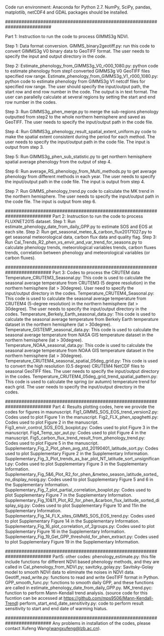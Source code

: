 Code run environment: Anaconda for Python 2.7. NumPy, SciPy, pandas, matplotlib, netCDF4 and GDAL packages should be installed.

#########################################################################

Part 1: Instruction to run the code to process GIMMS3g NDVI.

Step 1: Data format conversion. GIMMS_binary2geotiff.py: run this code to convert GIMMS3g V0 binary data to GeoTIFF format. The user needs to specify the input and output directory in the code.

Step 2: Estimate_phenology_from_GIMMS3g_V0_r000_1080.py: python code to estimate phenology from step1 converted GIMMS3g V0 GeoTIFF files specified row range. Estimate_phenology_from_GIMMS3g_V1_r000_1080.py: python code to estimate phenology from GIMMS3g V1 netcdf files for specified row range.
The user should specify the input/output path, the start row and end row number in the code. The output is in text format. The user can parallelly calculate at several regions by setting the start and end row number in the codes.

Step 3: Run GIMMS3g_phen_merge.py to merge the sub-regions phenology outputted from step2 to the whole northern hemisphere and saved as GeoTIFF. The user needs to specify the input/output path in the code file.

Step 4: Run GIMMS3g_phenology_result_spatial_extent_uniform.py code to make the spatial extent consistent during the period for each method. The user needs to specify the input/output path in the code file. The input is output from step 3.

Step 5: Run GIMMS3g_phen_sub_statistic.py to get northern hemisphere spatial average phenology from the output of step 4.

Step 6: Run average_RS_phenology_from_Multi_methods.py to get average phenology from different methods in each year. The user needs to specify the input/output path in the code file. The input is output from step 4.

Step 7: Run GIMMS_phenology_trend.py code to calculate the MK trend in the northern hemisphere. The user needs to specify the input/output path in the code file. The input is output from step 6.

#########################################################################
Part 2: Instruction to run the code to process FLUXNET2015 dataset.
Step 1: Run estimate_phenology_date_from_daily_GPP.py to estimate SOS and EOS at each site.
Step 2: Run get_seasonal_meteo_&_carbon_flux20171027.py to get seasonal meteorological data, carbon flux data and quality flag.
Step 3: Run Cal_Trends_R2_phen_vs_envir_and_var_trend_for_seasons.py to calculate phenology trends, meteorological variables trends, carbon fluxes trends, correlation between phenology and meteorological variables (or carbon fluxes).

#########################################################################
Part 3: Codes to process the CRUTEM data Temperature_CRUTEM3_Seasonal.py: This code is used to calculate the seasonal average temperature from CRUTEM3 (5 degree resolution) in the northern hemisphere (lat > 30degree). User need to specify the input/output directory in the codes.
Temperature_CRUTEM4_Seasonal.py: This code is used to calculate the seasonal average temperature from CRUTEM4 (5-degree resolution) in the northern hemisphere (lat > 30degree). The user needs to specify the input/output directory in the codes.
Temperature_Berkely_Earth_seasonal_data.py: This code is used to calculate the seasonal average temperature from Berkely Earth temperature dataset in the northern hemisphere (lat > 30degree).
Temperature_GISTEMP_seasonal_data.py: This code is used to calculate the seasonal average temperature from NASA GIS temperature dataset in the northern hemisphere (lat > 30degree).
Temperature_NOAA_seasonal_data.py: This code is used to calculate the seasonal average temperature from NOAA GIS temperature dataset in the northern hemisphere (lat > 30degree).
Temperature_CRUTEM4_seasonal_spatial_05deg_grid.py: This code is used to convert the high resolution (0.5 degree) CRUTEM4 NetCDF files to seasonal GeoTIFF files. The user needs to specify the input/output directory in the codes.
Temperature_CRUTEM4_05deg_grid_trend_spatial_pattern.py: This code is used to calculate the spring (or autumn) temperature trend for each grid. The user needs to specify the input/output directory in the codes.

#########################################################################
Part 4: Results plotting codes, here we provide the codes for figures in maunuscript.
Fig1_GIMMS_SOS_EOS_trend_version2.py: Codes used to plot Figure 1 in the manuscript.
Fig2_FLX_phen_spaghetti.py: Codes used to plot Figure 2 in the manuscript.
Fig3_envir_control_SOS_EOS_boxplot.py: Codes used to plot Figure 3 in the manuscript.
Fig4_Temp_spr_aut.py: Codes used to plot Figure 4 in the manuscript.
Fig5_carbon_flux_trend_result_from_phenology_trend.py: Codes used to plot Figure 5 in the manuscript.
Supplementary_Fig_2_Plot_phen_avg_std_20190401_latitude_sort.py: Codes used to plot Supplementary Figure 2 in the Supplementary Information.
Supplementary_Fig_3_Plot_trends_as_bar_plot_NT_latitude_sort_unsignificant.py: Codes used to plot Supplementary Figure 3 in the Supplementary Information.
Supplementary_Fig_5&6_Plot_R2_for_phen_&meteo_season_latitude_sorted_no_display_nosig.py: Codes used to plot Supplementary Figure 5 and 6 in the Supplementary Information.
Supplementary_Fig_7_plot_partial_correlation_boxplot.py: Codes used to plot Supplementary Figure 7 in the Supplementary Information.
Supplementary_Fig_10&11_Plot_R2_for_phen_&carbon_flux_latitude_sorted_display_sig.py: Codes used to plot Supplementary Figure 10 and 11in the Supplementary Information.
Supplementary_Fig_14_FLX_sites_GIMMS_SOS_EOS_trend.py: Codes used to plot Supplementary Figure 14 in the Supplementary Information.
Supplementary_Fig_16_plot_correlation_of_2groups.py: Codes used to plot Supplementary Figure 16 in the Supplementary Information.
Supplementary_Fig_19_Get_GPP_threshold_for_phen_extract.py: Codes used to plot Supplementary Figure 19 in the Supplementary Information.

#########################################################################
Part5: other codes: phenology_estimate.py: this file include functions for different NDVI based phenology methods, and they are called in Cal_phenology_from_NDVI.py;
savitzky_golay.py: Savitsky-Golay model to smooth NDVI data to eliminate the noises in NDVI data.
Geotiff_read_write.py: functions to read and write GeoTIFF format in Python.
GPP_smooth_func.py: functions to smooth daily GPP, and these functions are called in estimate_phenology_date_from_daily_GPP.py.
MK_trend.pyc: function to perform Mann-Kendall trend analysis. (source code for this fucntion can be accessed at https://github.com/mps9506/Mann-Kendall-Trend)
perform_start_end_date_sensitivity.py: code to perform result sensitivity to start and end date of warming hiatus.

#########################################################################
Any problems in installation of the codes, please contact Xufeng Wang(wangxufeng@lzb.ac.cn).

